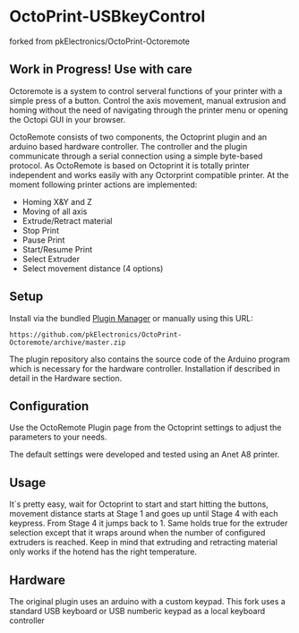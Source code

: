 # OctoPrint-USBkeyControl
forked from pkElectronics/OctoPrint-Octoremote

## Work in Progress! Use with care ##

Octoremote is a system to control serveral functions of your printer with a simple press of a button. Control the axis movement, manual extrusion and homing without the need of navigating through the printer menu or opening the Octopi GUI in your browser. 

OctoRemote consists of two components, the Octoprint plugin and an arduino based hardware controller. The controller and the plugin communicate through a serial connection using a simple byte-based protocol. As OctoRemote is based on Octoprint it is totally printer independent and works easily with any Octorprint compatible printer. At the moment following printer actions are implemented:

* Homing X&Y and Z
* Moving of all axis
* Extrude/Retract material
* Stop Print
* Pause Print
* Start/Resume Print
* Select Extruder
* Select movement distance (4 options)

## Setup

Install via the bundled [Plugin Manager](https://github.com/foosel/OctoPrint/wiki/Plugin:-Plugin-Manager)
or manually using this URL:

    https://github.com/pkElectronics/OctoPrint-Octoremote/archive/master.zip

The plugin repository also contains the source code of the Arduino program which is necessary for the hardware controller. Installation if described in detail in the Hardware section.

## Configuration

Use the OctoRemote Plugin page from the Octoprint settings to adjust the parameters to your needs. 



The default settings were developed and tested using an Anet A8 printer.

## Usage

It´s pretty easy, wait for Octoprint to start and start hitting the buttons, movement distance starts at Stage 1 and goes up until Stage 4 with each keypress. From Stage 4 it jumps back to 1. Same holds true for the extruder selection except that it wraps around when the number of configured extruders is reached. Keep in mind that extruding and retracting material only works if the hotend has the right temperature.

## Hardware

The original plugin uses an arduino with a custom keypad. This fork uses a standard USB keyboard or USB numberic keypad as a local keyboard controller
